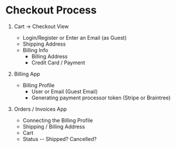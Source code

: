 # Checkout Process

1. Cart -> Checkout View
    - Login/Register or Enter an Email (as Guest)
    - Shipping Address
    - Billing Info
        - Billing Address
        - Credit Card / Payment

2. Billing App
    - Billing Profile
        - User or Email (Guest Email)
        - Generating payment processor token (Stripe or Braintree)

3. Orders / Invoices App
    - Connecting the Billing Profile
    - Shipping / Billing Address
    - Cart
    - Status -- Shipped? Cancelled?